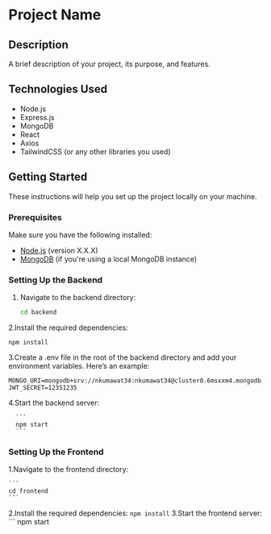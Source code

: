# Project Name

## Description

A brief description of your project, its purpose, and features.

## Technologies Used

- Node.js
- Express.js
- MongoDB
- React
- Axios
- TailwindCSS (or any other libraries you used)

## Getting Started

These instructions will help you set up the project locally on your machine.

### Prerequisites

Make sure you have the following installed:

- [Node.js](https://nodejs.org/en/download/) (version X.X.X)
- [MongoDB](https://www.mongodb.com/try/download/community) (if you're using a local MongoDB instance)

### Setting Up the Backend

1. Navigate to the backend directory:

   ```bash
   cd backend
   ```
2.Install the required dependencies:

   ```
   npm install
   ```
3.Create a .env file in the root of the backend directory and add your environment variables. Here’s an example:

   ```
   MONGO_URI=mongodb+srv://nkumawat34:nkumawat34@cluster0.6msxxm4.mongodb.net/backend_intern
   JWT_SECRET=12351235
   ```
4.Start the backend server:

      ```
      npm start
      ```
 ### Setting Up the Frontend

 1.Navigate to the frontend directory:

    ```
    cd frontend
    ```
 2.Install the required dependencies:
    ```
    npm install
    ```
 3.Start the frontend server:
    ```
    npm start
   ``` 
